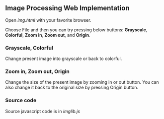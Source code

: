## Image Processing Web Implementation

Open *img.html* with your favorite browser.

Choose File and then you can try pressing below buttons: **Grayscale**, **Colorful**, **Zoom in**, **Zoom out**, and **Origin**.

### Grayscale, Colorful
Change present image into grayscale or back to colorful.

### Zoom in, Zoom out, Origin
Change the size of the present image by zooming in or out button. You can also change it back to the original size by pressing Origin button.

### Source code
Source javascript code is in *imglib.js*
